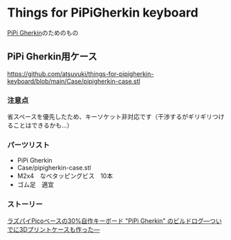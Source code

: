 # Things for PiPiGherkin keyboard

[PiPi Gherkin](https://talpkeyboard.net/items/60ab41e10e24033744e21b93)のためのもの

## PiPi Gherkin用ケース

https://github.com/atsuyuki/things-for-pipigherkin-keyboard/blob/main/Case/pipigherkin-case.stl

### 注意点

省スペースを優先したため、キーソケット非対応です（干渉するがギリギリつけることはできるかも...）

### パーツリスト

- PiPi Gherkin
- Case/pipigherkin-case.stl
- M2x4　なべタッピングビス　10本
- ゴム足　適宜

### ストーリー
[ラズパイPicoベースの30%自作キーボード "PiPi Gherkin" のビルドログ—ついでに3Dプリントケースも作った—](https://www.creativity-ape.com/entry/2021/07/24/180000#%E3%82%B1%E3%83%BC%E3%82%B9%E3%82%82%E3%81%A4%E3%81%8F%E3%82%8D%E3%81%86)